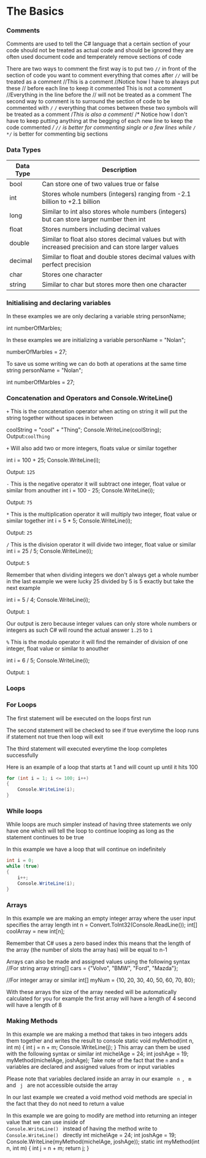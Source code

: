 # The Basics

### Comments

Comments are used to tell the C# language that a certain section of your code should not be treated as actual code and
should be ignored they are often used document code and temperately remove sections of code

There are two ways to comment the first way is to put two <code>//</code> in front of the section of code you want to
comment everything that comes after <code>//</code> will be treated as a comment
<code-block lang="c#">
//This is a comment
//Notice how I have to always put these // before each line to keep it commented
This is not a comment //Everything in the line before the // will not be treated as a comment
</code-block>
The second way to comment is to surround the section of code to be commented with <code>/*</code> <code>*/</code> everything that comes between these two symbols will be treated as a comment
<code-block lang="c#">
/*This is also a comment*/
/* Notice how
I don't have to keep
putting anything at the begging of each new
line to keep the code commented */
</code-block>
<code>//</code> is better for commenting single or a few lines while <code>/* */</code> is better for commenting big sections

### Data Types

| Data Type | Description                                                                                          |
|-----------|------------------------------------------------------------------------------------------------------|
| bool      | Can store one of two values true or false                                                            |
| int       | Stores whole numbers (integers) ranging from -2.1 billion to +2.1 billion                            |
| long      | Similar to int also stores whole numbers (integers) but can store larger number then int             |
| float     | Stores numbers including decimal values                                                              |
| double    | Similar to float also stores decimal values but with increased precision and can store larger values |
| decimal   | Similar to float and double stores decimal values with perfect precision                             |
| char      | Stores one character                                                                                 |
| string    | Similar to char but stores more then one character                                                   |

### Initialising and declaring variables

In these examples we are only declaring a variable
<code-block lang="c#">
string personName;
</code-block>

<code-block lang="c#">
int numberOfMarbles;
</code-block>

In these examples we are initializing a variable
<code-block lang="c#">
personName = "Nolan";
</code-block>

<code-block lang="c#">
numberOfMarbles = 27;
</code-block>

To save us some writing we can do both at operations at the same time
<code-block lang="c#">
string personName = "Nolan";
</code-block>

<code-block lang="c#">
int numberOfMarbles = 27;
</code-block>

### Concatenation and Operators and Console.WriteLine()

<code>+</code> This is the concatenation operator when acting on string it will put the string together without spaces in between

<code-block lang="c#">
coolString = "cool" + "Thing";
Console.WriteLine(coolString);
</code-block>
Output:<code>coolThing</code>

<code>+</code> Will also add two or more integers, floats value or similar together

<code-block lang="c#">
int i = 100 + 25;
Console.WriteLine(i);
</code-block>

Output: <code>125</code>

<code>-</code> This is the negative operator it will subtract one integer, float value or similar from anouther
<code-block lang="c#">
int i = 100 - 25;
Console.WriteLine(i);
</code-block>

Output: <code>75</code>

<code>*</code> This is the multiplication operator it will multiply two integer, float value or similar together
<code-block lang="c#">
int i = 5 * 5;
Console.WriteLine(i);
</code-block>

Output: <code>25</code>

<code>/</code> This is the division operator it will divide two integer, float value or similar
<code-block lang="c#">
int i = 25 / 5;
Console.WriteLine(i);
</code-block>

Output: <code>5</code>

Remember that when dividing integers we don't always get a whole number in the last example we were lucky 25 divided by 5 is 5 exactly but take the next example

<code-block lang="c#">
int i = 5 / 4;
Console.WriteLine(i);
</code-block>

Output: <code>1</code>

Our output is zero because integer values can only store whole numbers or integers as such C# will round the actual answer <code>1.25</code> to <code>1</code>

<code>%</code> This is the modulo operator it will find the remainder of division of one integer, float value or similar to anouther

<code-block lang="c#">
int i = 6 / 5;
Console.WriteLine(i);
</code-block>

Output: <code>1</code>

### Loops

### For Loops

The first statement will be executed on the loops first run

The second statement will be checked to see if true everytime the loop runs if statement not true then loop will exit

The third statement will executed everytime the loop completes successfully

Here is an example of a loop that starts at 1 and will count up until it hits 100


```` c#
for (int i = 1; i <= 100; i++)
{
    Console.WriteLine(i);
}
````

### While loops

While loops are much simpler instead of having three statements we only have one which will tell the loop to continue looping as long as the statement continues to be true

In this example we have a loop that will continue on indefinitely
```` c#
int i = 0;
while (true)
{
    i++;
    Console.WriteLine(i);
}
````

### Arrays

In this example we are making an empty integer array where the user input specifies the array length
<code-block lang="c#">
int n = Convert.ToInt32(Console.ReadLine());
int[] coolArray = new int[n];
</code-block>

Remember that C# uses a zero based index this means that the length of the array (the number of slots the array has)
will be equal to n-1

Arrays can also be made and assigned values using the following syntax
<code-block lang="c#">
//For string array
string[] cars = {"Volvo", "BMW", "Ford", "Mazda"};
</code-block>

<code-block lang="c#">
//For integer array or similar
int[] myNum = {10, 20, 30, 40, 50, 60, 70, 80};
</code-block>

With these arrays the size of the array needed will be automatically calculated for you for example the first array will
have a length of 4 second will have a length of 8

### Making Methods

In this example we are making a method that takes in two integers adds them together and writes the result to console
<code-block lang="c#">
static void myMethod(int n, int m)
{
    int j = n + m;
    Console.WriteLine(j);
}
</code-block>
This array can them be used with the following syntax or similar
<code-block lang="c#">
int michelAge = 24;
int joshAge = 19;
myMethod(michelAge, joshAge);
</code-block>
Take note of the fact that the <code>n</code> and <code>m</code> variables are declared and assigned values from or input variables

Please note that variables declared inside an array in our example <code> n </code>, <code> m </code> and <code>
j </code> are not accessible outside the array

In our last example we created a void method void methods are special in the fact that they do not need to return a
value

In this example we are going to modify are method into returning an integer value that we can use inside
of <code lang="c#"> Console.WriteLine() </code> instead of having the method write to <code lang="c#">
Console.WriteLine() </code> directly
<code-block lang="c#">
int michelAge = 24;
int joshAge = 19;
Console.WriteLine(myMethod(michelAge, joshAge));
static int myMethod(int n, int m)
{
    int j = n + m;
    return j;
}
</code-block>
